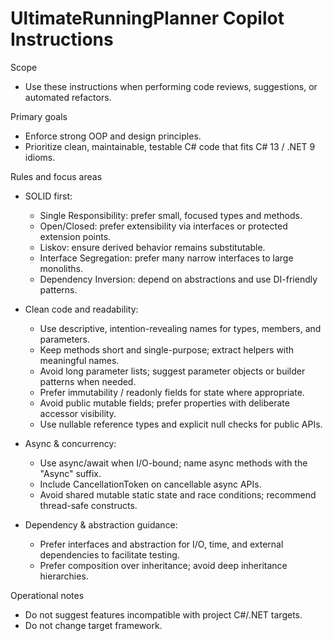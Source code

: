 # UltimateRunningPlanner Copilot Instructions

Scope
- Use these instructions when performing code reviews, suggestions, or automated refactors.

Primary goals
- Enforce strong OOP and design principles.
- Prioritize clean, maintainable, testable C# code that fits C# 13 / .NET 9 idioms.

Rules and focus areas
- SOLID first:
  - Single Responsibility: prefer small, focused types and methods.
  - Open/Closed: prefer extensibility via interfaces or protected extension points.
  - Liskov: ensure derived behavior remains substitutable.
  - Interface Segregation: prefer many narrow interfaces to large monoliths.
  - Dependency Inversion: depend on abstractions and use DI-friendly patterns.

- Clean code and readability:
  - Use descriptive, intention-revealing names for types, members, and parameters.
  - Keep methods short and single-purpose; extract helpers with meaningful names.
  - Avoid long parameter lists; suggest parameter objects or builder patterns when needed.
  - Prefer immutability / readonly fields for state where appropriate.
  - Avoid public mutable fields; prefer properties with deliberate accessor visibility.
  - Use nullable reference types and explicit null checks for public APIs.

- Async & concurrency:
  - Use async/await when I/O-bound; name async methods with the "Async" suffix.
  - Include CancellationToken on cancellable async APIs.
  - Avoid shared mutable static state and race conditions; recommend thread-safe constructs.

- Dependency & abstraction guidance:
  - Prefer interfaces and abstraction for I/O, time, and external dependencies to facilitate testing.
  - Prefer composition over inheritance; avoid deep inheritance hierarchies.

Operational notes
- Do not suggest features incompatible with project C#/.NET targets.
- Do not change target framework.
